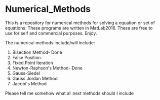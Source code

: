 # Numerical_Methods

This is a repository for numerical methods for solving a equation or set of equations. These programs are written in MatLab2016. These are free to use for self and commercial purposes. Enjoy.

The numerical methods include/will include:
1. Bisection Method- Done
2. False Position.
3. Fixed Point Iteration
4. Newton-Raphson's Method- Done
5. Gauss-Siedel
6. Gauss Jordan Method
7. Jacobi's Method

Please tell me somehow what all next methods should I include
